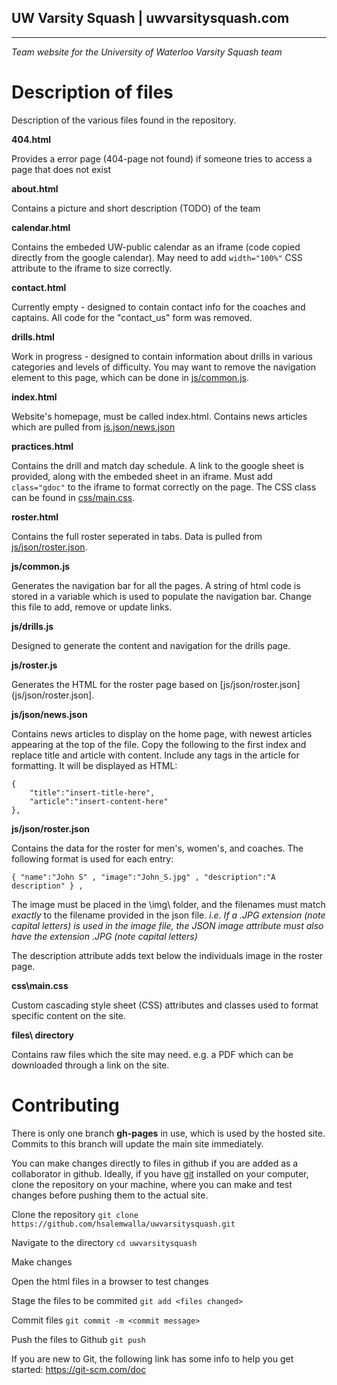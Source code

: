 ## UW Varsity Squash | uwvarsitysquash.com
---
*Team website for the University of Waterloo Varsity Squash team*

# Description of files
Description of the various files found in the repository. 

**404.html**

Provides a error page (404-page not found) if someone tries to access a page that does not exist

**about.html**

Contains a picture and short description (TODO) of the team

**calendar.html**

Contains the embeded UW-public calendar as an iframe (code copied directly from the google calendar). May need to add `width="100%"` CSS attribute to the iframe to size correctly. 

**contact.html**

Currently empty - designed to contain contact info for the coaches and captains. All code for the "contact_us" form was removed. 

**drills.html**

Work in progress - designed to contain information about drills in various categories and levels of difficulty. You may want to remove the navigation element to this page, which can be done in [js/common.js](js/common.js). 

**index.html**

Website's homepage, must be called index.html. Contains news articles which are pulled from [js.json/news.json](js/json/news.json)

**practices.html**

Contains the drill and match day schedule. A link to the google sheet is provided, along with the embeded sheet in an iframe. Must add `class="gdoc"` to the iframe to format correctly on the page. The CSS class can be found in [css/main.css](css/main.css).

**roster.html**

Contains the full roster seperated in tabs. Data is pulled from [js/json/roster.json](js/json/roster.json).

**js/common.js**

Generates the navigation bar for all the pages. A string of html code is stored in a variable which is used to populate the navigation bar. Change this file to add, remove or update links.

**js/drills.js**

Designed to generate the content and navigation for the drills page.

**js/roster.js**

Generates the HTML for the roster page based on [js/json/roster.json](js/json/roster.json].

**js/json/news.json**

Contains news articles to display on the home page, with newest articles appearing at the top of the file. Copy the following to the first index and replace title and article with content. Include any tags in the article for formatting. It will be displayed as HTML:

    {
        "title":"insert-title-here",
        "article":"insert-content-here"
    },

**js/json/roster.json**

Contains the data for the roster for men's, women's, and coaches. The following format is used for each entry:

    { "name":"John S" , "image":"John_S.jpg" , "description":"A description" } ,
    
The image must be placed in the \img\ folder, and the filenames must match *exactly* to the filename provided in the json file. *i.e. If a .JPG extension (note capital letters) is used in the image file, the JSON image attribute must also have the extension .JPG (note capital letters)*

The description attribute adds text below the individuals image in the roster page. 

**css\main.css**

Custom cascading style sheet (CSS) attributes and classes used to format specific content on the site. 

**files\\ directory**

Contains raw files which the site may need. e.g. a PDF which can be downloaded through a link on the site. 

# Contributing

There is only one branch **gh-pages** in use, which is used by the hosted site. Commits to this branch will update the main site immediately. 

You can make changes directly to files in github if you are added as a collaborator in github. Ideally, if you have [git](https://git-scm.com/book/en/v2/Getting-Started-Installing-Git) installed on your computer, clone the repository on your machine, where you can make and test changes before pushing them to the actual site. 

Clone the repository `git clone https://github.com/hsalemwalla/uwvarsitysquash.git` 

Navigate to the directory `cd uwvarsitysquash` 

Make changes

Open the html files in a browser to test changes

Stage the files to be commited `git add <files changed>`

Commit files `git commit -m <commit message>`

Push the files to Github `git push`


If you are new to Git, the following link has some info to help you get started:
https://git-scm.com/doc

